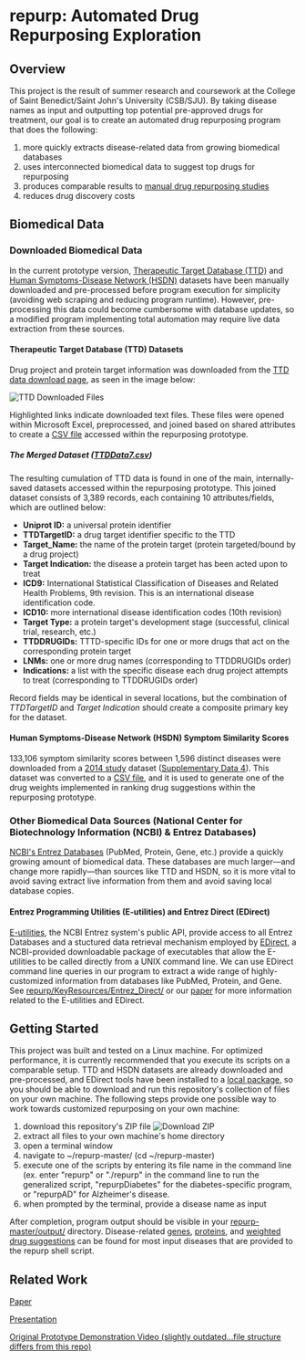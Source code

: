 # repurp: Automated Drug Repurposing Exploration
## Overview
This project is the result of summer research and coursework at the College of Saint Benedict/Saint John's University (CSB/SJU).  By taking disease names as input and outputting top potential pre-approved drugs for treatment, our goal is to create an automated drug repurposing program that does the following:
1. more quickly extracts disease-related data from growing biomedical databases
2. uses interconnected biomedical data to suggest top drugs for repurposing
3. produces comparable results to [manual drug repurposing studies](./KeyResources/Zhang_OmicsDataMining) 
4. reduces drug discovery costs
## Biomedical Data
### Downloaded Biomedical Data
In the current prototype version, [Therapeutic Target Database (TTD)](./input/TTDdata7.csv) and [Human Symptoms-Disease Network (HSDN)](./input/DiseaseSimilarities.csv) datasets have been manually downloaded and pre-processed before program execution for simplicity (avoiding web scraping and reducing program runtime).  However, pre-processing this data could become cumbersome with database updates, so a modified program implementing total automation may require live data extraction from these sources.   
#### Therapeutic Target Database (TTD) Datasets
Drug project and protein target information was downloaded from the [TTD data download page](http://bidd.nus.edu.sg/BIDD-Databases/TTD/TTD_Download.asp), as seen in the image below:

![TTD Downloaded Files](https://cloud.githubusercontent.com/assets/19999194/26797053/3a4b79be-49f1-11e7-8a77-680d9b488521.PNG)

Highlighted links indicate downloaded text files.  These files were opened within Microsoft Excel, preprocessed, and joined based on shared attributes to create a [CSV file](./input/TTDdata7.csv) accessed within the repurposing prototype.
##### The Merged Dataset ([TTDData7.csv](./input/TTDdata7.csv))
The resulting cumulation of TTD data is found in one of the main, internally-saved datasets accessed within the repurposing prototype.  This joined dataset consists of 3,389 records, each containing 10 attributes/fields, which are outlined below:
* **Uniprot ID:** a universal protein identifier
* **TTDTargetID:** a drug target identifier specific to the TTD
* **Target_Name:** the name of the protein target (protein targeted/bound by a drug project)
* **Target Indication:** the disease a protein target has been acted upon to treat
* **ICD9:** International Statistical Classification of Diseases and Related Health Problems, 9th revision.  This is an international disease identification code.
* **ICD10:** more international disease identification codes (10th revision) 
* **Target Type:** a protein target's development stage (successful, clinical trial, research, etc.)
* **TTDDRUGIDs:** TTTD-specific IDs for one or more drugs that act on the corresponding protein target
* **LNMs:** one or more drug names (corresponding to TTDDRUGIDs order)
* **Indications:** a list with the specific disease each drug project attempts to treat (corresponding to TTDDRUGIDs order)

Record fields may be identical in several locations, but the combination of *TTDTargetID* and *Target Indication* should create a composite primary key for the dataset.
#### Human Symptoms-Disease Network (HSDN) Symptom Similarity Scores
133,106 symptom similarity scores between 1,596 distinct diseases were downloaded from a [2014 study](https://www.nature.com/articles/ncomms5212) dataset ([Supplementary Data 4](https://www.nature.com/article-assets/npg/ncomms/2014/140626/ncomms5212/extref/ncomms5212-s5.txt)).  This dataset was converted to a [CSV file](./input/DiseaseSimilarities.csv), and it is used to generate one of the drug weights implemented in ranking drug suggestions within the repurposing prototype. 
### Other Biomedical Data Sources (National Center for Biotechnology Information (NCBI) & Entrez Databases)
[NCBI's Entrez Databases](https://www.ncbi.nlm.nih.gov/books/NBK3837/#_EntrezHelp_The_Entrez_Databases_) (PubMed, Protein, Gene, etc.) provide a quickly growing amount of biomedical data.  These databases are much larger—and change more rapidly—than sources like TTD and HSDN, so it is more vital to avoid saving extract live information from them and avoid saving local database copies.  
#### Entrez Programming Utilities (E-utilities) and Entrez Direct (EDirect)
[E-utilities](https://www.ncbi.nlm.nih.gov/books/NBK25497/), the NCBI Entrez system's public API, provide access to all Entrez Databases and a stuctured data retrieval mechanism employed by [EDirect](./KeyResources/Entrez_Direct/), a NCBI-provided downloadable package of executables that allow the E-utilities to be called directly from a UNIX command line.  We can use EDirect command line queries in our program to extract a wide range of highly-customized information from databases like PubMed, Protein, and Gene.  See [repurp/KeyResources/Entrez_Direct/](./KeyResources/Entrez_Direct/) or our [paper](./Paper/Lehrer_SOTF.pdf) for more information related to the E-utilities and EDirect.
## Getting Started
This project was built and tested on a Linux machine.  For optimized performance, it is currently recommended that you execute its scripts on a comparable setup.  TTD and HSDN datasets are already downloaded and pre-processed, and EDirect tools have been installed to a [local package](./src/edirect/), so you should be able to download and run this repository's collection of files on your own machine.  The following steps provide one possible way to work towards customized repurposing on your own machine:
1. download this repository's ZIP file
![Download ZIP](https://user-images.githubusercontent.com/19999194/26889229-16749f92-4b73-11e7-9eb6-e61d2f1eaa08.png)
2. extract all files to your own machine's home directory
3. open a terminal window
4. navigate to ~/repurp-master/ (cd ~/repurp-master)
5. execute one of the scripts by entering its file name in the command line (ex. enter "repurp" or "./repurp" in the command line to run the generalized script, "repurpDiabetes" for the diabetes-specific program, or "repurpAD" for Alzheimer's disease.
6. when prompted by the terminal, provide a disease name as input

After completion, program output should be visible in your [repurp-master/output/](./output) directory.  Disease-related [genes](./output/genes), [proteins](./output/proteins), and [weighted drug suggestions](./output/drugWeights) can be found for most input diseases that are provided to the repurp shell script. 

## Related Work
[Paper](./Paper/Lehrer_SOTF.pdf)

[Presentation](https://docs.google.com/presentation/d/1cVauG0fB8b0WDdLQA0-m_aDHLD72X3S9NsO3HkGydaQ/edit?usp=sharing)

[Original Prototype Demonstration Video (slightly outdated...file structure differs from this repo)](https://www.youtube.com/watch?v=CcGqaZKLo1s)
